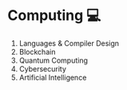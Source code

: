 # Computing 💻

1. Languages & Compiler Design
2. Blockchain
3. Quantum Computing
4. Cybersecurity
5. Artificial Intelligence



